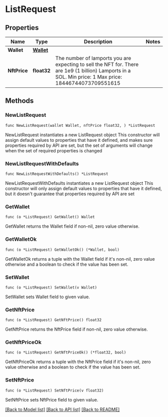# ListRequest

## Properties

Name | Type | Description | Notes
------------ | ------------- | ------------- | -------------
**Wallet** | [**Wallet**](Wallet.md) |  | 
**NftPrice** | **float32** |  The number of lamports you are expecting to sell the NFT for.  There are 1e9 (1 billion) Lamports in a SOL.    Min price: 1   Max price: 18446744073709551615  | 

## Methods

### NewListRequest

`func NewListRequest(wallet Wallet, nftPrice float32, ) *ListRequest`

NewListRequest instantiates a new ListRequest object
This constructor will assign default values to properties that have it defined,
and makes sure properties required by API are set, but the set of arguments
will change when the set of required properties is changed

### NewListRequestWithDefaults

`func NewListRequestWithDefaults() *ListRequest`

NewListRequestWithDefaults instantiates a new ListRequest object
This constructor will only assign default values to properties that have it defined,
but it doesn't guarantee that properties required by API are set

### GetWallet

`func (o *ListRequest) GetWallet() Wallet`

GetWallet returns the Wallet field if non-nil, zero value otherwise.

### GetWalletOk

`func (o *ListRequest) GetWalletOk() (*Wallet, bool)`

GetWalletOk returns a tuple with the Wallet field if it's non-nil, zero value otherwise
and a boolean to check if the value has been set.

### SetWallet

`func (o *ListRequest) SetWallet(v Wallet)`

SetWallet sets Wallet field to given value.


### GetNftPrice

`func (o *ListRequest) GetNftPrice() float32`

GetNftPrice returns the NftPrice field if non-nil, zero value otherwise.

### GetNftPriceOk

`func (o *ListRequest) GetNftPriceOk() (*float32, bool)`

GetNftPriceOk returns a tuple with the NftPrice field if it's non-nil, zero value otherwise
and a boolean to check if the value has been set.

### SetNftPrice

`func (o *ListRequest) SetNftPrice(v float32)`

SetNftPrice sets NftPrice field to given value.



[[Back to Model list]](../README.md#documentation-for-models) [[Back to API list]](../README.md#documentation-for-api-endpoints) [[Back to README]](../README.md)


